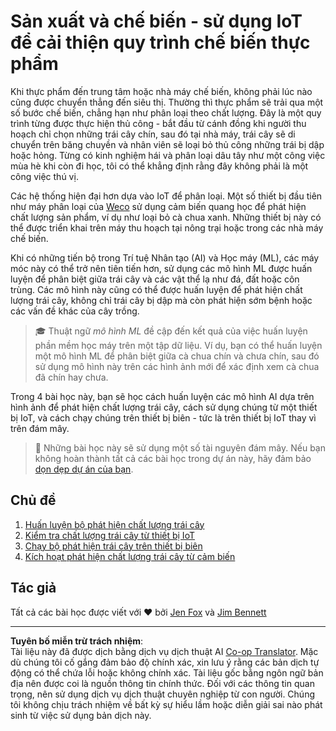 <!--
CO_OP_TRANSLATOR_METADATA:
{
  "original_hash": "3764e089adf2d5801272bc0895f8498b",
  "translation_date": "2025-08-27T20:50:12+00:00",
  "source_file": "4-manufacturing/README.md",
  "language_code": "vi"
}
-->
# Sản xuất và chế biến - sử dụng IoT để cải thiện quy trình chế biến thực phẩm

Khi thực phẩm đến trung tâm hoặc nhà máy chế biến, không phải lúc nào cũng được chuyển thẳng đến siêu thị. Thường thì thực phẩm sẽ trải qua một số bước chế biến, chẳng hạn như phân loại theo chất lượng. Đây là một quy trình từng được thực hiện thủ công - bắt đầu từ cánh đồng khi người thu hoạch chỉ chọn những trái cây chín, sau đó tại nhà máy, trái cây sẽ di chuyển trên băng chuyền và nhân viên sẽ loại bỏ thủ công những trái bị dập hoặc hỏng. Từng có kinh nghiệm hái và phân loại dâu tây như một công việc mùa hè khi còn đi học, tôi có thể khẳng định rằng đây không phải là một công việc thú vị.

Các hệ thống hiện đại hơn dựa vào IoT để phân loại. Một số thiết bị đầu tiên như máy phân loại của [Weco](https://wecotek.com) sử dụng cảm biến quang học để phát hiện chất lượng sản phẩm, ví dụ như loại bỏ cà chua xanh. Những thiết bị này có thể được triển khai trên máy thu hoạch tại nông trại hoặc trong các nhà máy chế biến.

Khi có những tiến bộ trong Trí tuệ Nhân tạo (AI) và Học máy (ML), các máy móc này có thể trở nên tiên tiến hơn, sử dụng các mô hình ML được huấn luyện để phân biệt giữa trái cây và các vật thể lạ như đá, đất hoặc côn trùng. Các mô hình này cũng có thể được huấn luyện để phát hiện chất lượng trái cây, không chỉ trái cây bị dập mà còn phát hiện sớm bệnh hoặc các vấn đề khác của cây trồng.

> 🎓 Thuật ngữ *mô hình ML* đề cập đến kết quả của việc huấn luyện phần mềm học máy trên một tập dữ liệu. Ví dụ, bạn có thể huấn luyện một mô hình ML để phân biệt giữa cà chua chín và chưa chín, sau đó sử dụng mô hình này trên các hình ảnh mới để xác định xem cà chua đã chín hay chưa.

Trong 4 bài học này, bạn sẽ học cách huấn luyện các mô hình AI dựa trên hình ảnh để phát hiện chất lượng trái cây, cách sử dụng chúng từ một thiết bị IoT, và cách chạy chúng trên thiết bị biên - tức là trên thiết bị IoT thay vì trên đám mây.

> 💁 Những bài học này sẽ sử dụng một số tài nguyên đám mây. Nếu bạn không hoàn thành tất cả các bài học trong dự án này, hãy đảm bảo [dọn dẹp dự án của bạn](../clean-up.md).

## Chủ đề

1. [Huấn luyện bộ phát hiện chất lượng trái cây](./lessons/1-train-fruit-detector/README.md)
1. [Kiểm tra chất lượng trái cây từ thiết bị IoT](./lessons/2-check-fruit-from-device/README.md)
1. [Chạy bộ phát hiện trái cây trên thiết bị biên](./lessons/3-run-fruit-detector-edge/README.md)
1. [Kích hoạt phát hiện chất lượng trái cây từ cảm biến](./lessons/4-trigger-fruit-detector/README.md)

## Tác giả

Tất cả các bài học được viết với ♥️ bởi [Jen Fox](https://github.com/jenfoxbot) và [Jim Bennett](https://GitHub.com/JimBobBennett)

---

**Tuyên bố miễn trừ trách nhiệm**:  
Tài liệu này đã được dịch bằng dịch vụ dịch thuật AI [Co-op Translator](https://github.com/Azure/co-op-translator). Mặc dù chúng tôi cố gắng đảm bảo độ chính xác, xin lưu ý rằng các bản dịch tự động có thể chứa lỗi hoặc không chính xác. Tài liệu gốc bằng ngôn ngữ bản địa nên được coi là nguồn thông tin chính thức. Đối với các thông tin quan trọng, nên sử dụng dịch vụ dịch thuật chuyên nghiệp từ con người. Chúng tôi không chịu trách nhiệm về bất kỳ sự hiểu lầm hoặc diễn giải sai nào phát sinh từ việc sử dụng bản dịch này.